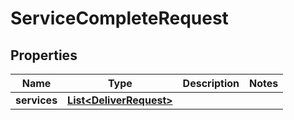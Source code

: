
# ServiceCompleteRequest

## Properties
Name | Type | Description | Notes
------------ | ------------- | ------------- | -------------
**services** | [**List&lt;DeliverRequest&gt;**](DeliverRequest.md) |  | 



